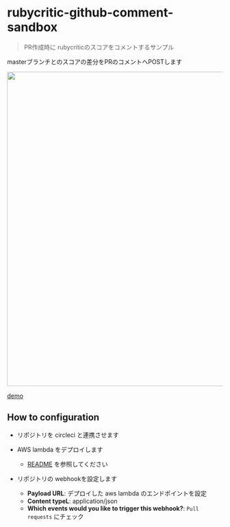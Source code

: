 # rubycritic-github-comment-sandbox

> PR作成時に rubycriticのスコアをコメントするサンプル

masterブランチとのスコアの差分をPRのコメントへPOSTします

<img width="732" src="https://user-images.githubusercontent.com/4970917/57567564-30e61b80-7416-11e9-95e1-8e459c54c90d.png">

[demo](https://github.com/Yama-Tomo/rubycritic-github-comment-sandbox/pull/12)

## How to configuration

- リポジトリを circleci と連携させます

- AWS lambda をデプロイします
  - [README](https://github.com/Yama-Tomo/rubycritic-github-comment-sandbox/blob/master/.circleci/github-webhook/README.md) を参照してください

- リポジトリの webhookを設定します
  - **Payload URL**: デプロイした aws lambda のエンドポイントを設定
  - **Content typeL**: application/json
  - **Which events would you like to trigger this webhook?**: `Pull requests` にチェック


